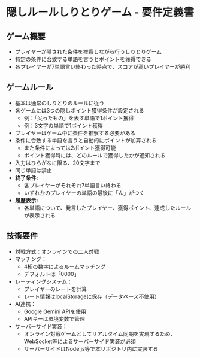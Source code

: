 # 隠しルールしりとりゲーム - 要件定義書

## ゲーム概要
- プレイヤーが隠された条件を推察しながら行うしりとりゲーム
- 特定の条件に合致する単語を言うとポイントを獲得できる
- 各プレイヤーが7単語言い終わった時点で、スコアが高いプレイヤーが勝利

## ゲームルール
- 基本は通常のしりとりのルールに従う
- 各ゲームには3つの隠しポイント獲得条件が設定される
  - 例：「尖ったもの」を表す単語で1ポイント獲得
  - 例：3文字の単語で1ポイント獲得
- プレイヤーはゲーム中に条件を推察する必要がある
- 条件に合致する単語を言うと自動的にポイントが加算される
  - また条件によっては2ポイント獲得可能
  - ポイント獲得時には、どのルールで獲得したかが通知される
- 入力はひらがなに限る、20文字まで
- 同じ単語は禁止
- **終了条件:**
  - 各プレイヤーがそれぞれ7単語言い終わる
  - いずれかのプレイヤーの単語の最後に「ん」がつく
- **履歴表示:**
  - 各単語について、発言したプレイヤー、獲得ポイント、達成したルールが表示される

## 技術要件
- 対戦方式：オンラインでの二人対戦
- マッチング：
  - 4桁の数字によるルームマッチング
  - デフォルトは「0000」
- レーティングシステム：
  - プレイヤーのレートを計算
  - レート情報はlocalStorageに保存（データベース不使用）
- AI連携：
  - Google Gemini APIを使用
  - APIキーは環境変数で管理
- サーバーサイド実装：
  - オンライン対戦ゲームとしてリアルタイム同期を実現するため、WebSocket等によるサーバーサイド実装が必須
  - サーバーサイドはNode.js等で本リポジトリ内に実装する